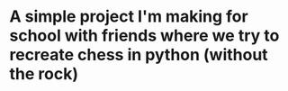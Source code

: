 # A simple project I'm making for school with friends where we try to recreate chess in python (without the rock)
